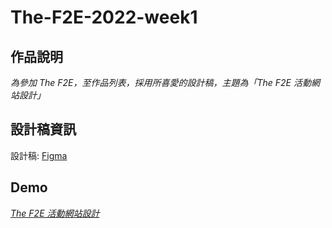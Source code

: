 # The-F2E-2022-week1

## 作品說明
*為參加 The F2E，至作品列表，採用所喜愛的設計稿，主題為「The F2E 活動網站設計」*

## 設計稿資訊
設計稿: [Figma](https://www.figma.com/file/uBrC445fxvGW2hLnn6gulH/THE-F2E-4?node-id=107%3A275&t=zWB9ckBoTzpHilSw-0)
## Demo
*[The F2E 活動網站設計]()*

